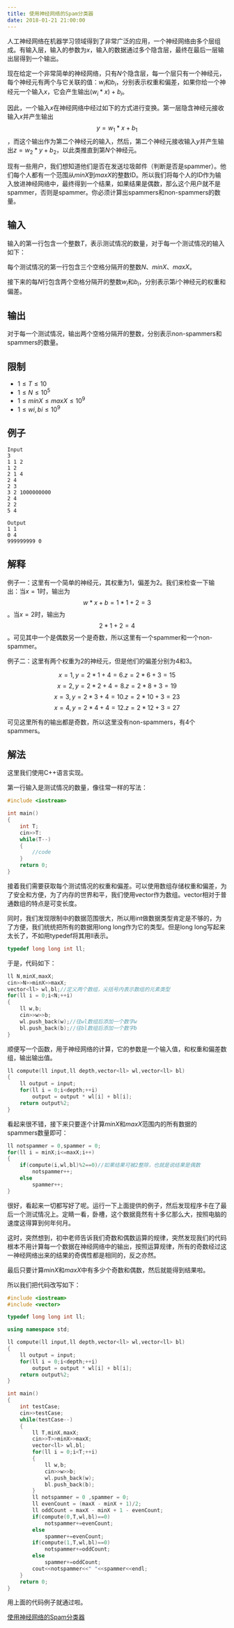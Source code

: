 ```yaml
---
title: 使用神经网络的Spam分类器
date: 2018-01-21 21:00:00
---
```


人工神经网络在机器学习领域得到了非常广泛的应用，一个神经网络由多个层组成。有输入层，输入的参数为$x$，输入的数据通过多个隐含层，最终在最后一层输出层得到一个输出。

现在给定一个非常简单的神经网络，只有$N$个隐含层，每一个层只有一个神经元，每个神经元有两个与它关联的值：$w_i$和$b_i$，分别表示权重和偏差，如果你给一个神经元一个输入$x$，它会产生输出$(w_i*x)+b_i$。

因此，一个输入$x$在神经网络中经过如下的方式进行变换。第一层隐含神经元接收输入$x$并产生输出$$y=w_1*x+b_1$$，而这个输出作为第二个神经元的输入，然后，第二个神经元接收输入$y$并产生输出$z=w_2*y+b_2$，以此类推直到第$N$个神经元。

现有一些用户，我们想知道他们是否在发送垃圾邮件（判断是否是spammer）。他们每个人都有一个范围从$minX$到$maxX$的整数ID。所以我们将每个人的ID作为输入放进神经网络中，最终得到一个结果，如果结果是偶数，那么这个用户就不是spammer，否则是spammer。你必须计算出spammers和non-spammers的数量。

## 输入

输入的第一行包含一个整数$T$，表示测试情况的数量，对于每一个测试情况的输入如下：

每个测试情况的第一行包含三个空格分隔开的整数$N$、$minX$、$maxX$。

接下来的每$N$行包含两个空格分隔开的整数$w_i$和$b_i$，分别表示第$i$个神经元的权重和偏差。

## 输出

对于每一个测试情况，输出两个空格分隔开的整数，分别表示non-spammers和spammers的数量。

## 限制

* $1 \leq T \leq 10$
* $1 \leq N \leq 10^5$
* $1 \leq minX \leq maxX \leq 10^9$
* $1 \leq wi, bi \leq 10^9$

## 例子

```
Input
3
1 1 2
1 2
2 1 4
2 4
2 3
3 2 1000000000
2 4
2 2
5 4

Output
1 1
0 4
999999999 0
```

## 解释

例子一：这里有一个简单的神经元，其权重为1，偏差为2。我们来检查一下输出：当$x=1$时，输出为$$w*x+b=1*1+2=3$$。当$x=2$时，输出为$$2*1+2=4$$。可见其中一个是偶数另一个是奇数，所以这里有一个spammer和一个non-spammer。

例子二：这里有两个权重为2的神经元，但是他们的偏差分别为4和3。

$$x = 1, y = 2 * 1 + 4 = 6. z = 2 * 6 + 3 = 15$$
$$x = 2, y = 2 * 2 + 4 = 8. z = 2 * 8 + 3 = 19$$
$$x = 3, y = 2 * 3 + 4 = 10. z = 2 * 10 + 3 = 23$$
$$x = 4, y = 2 * 4 + 4 = 12. z = 2 * 12 + 3 = 27$$

可见这里所有的输出都是奇数，所以这里没有non-spammers，有4个spammers。

## 解法

这里我们使用C++语言实现。

第一行输入是测试情况的数量，像往常一样的写法：

```cpp
#include <iostream>

int main()
{
    int T;
    cin>>T:
    while(T--)
    {
        //code
    }
    return 0;
}
```

接着我们需要获取每个测试情况的权重和偏差。可以使用数组存储权重和偏差，为了安全和方便，为了内存的世界和平，我们使用vector作为数组。vector相对于普通数组的特点是可变长度。

同时，我们发现限制中的数据范围很大，所以用int做数据类型肯定是不够的，为了方便，我们统统把所有的数据用long long作为它的类型。但是long long写起来太长了，不如用typedef将其用ll表示。

```cpp
typedef long long int ll;
```

于是，代码如下：

```cpp
ll N,minX,maxX;
cin>>N>>minX>>maxX;
vector<ll> wl,bl;//定义两个数组，尖括号内表示数组的元素类型
for(ll i = 0;i<N;++i)
{
    ll w,b;
    cin>>w>>b;
    wl.push_back(w);//往wl数组后添加一个数字w
    bl.push_back(b);//往bl数组后添加一个数字b
}
```

顺便写一个函数，用于神经网络的计算，它的参数是一个输入值，和权重和偏差数组，输出输出值。

```cpp
ll compute(ll input,ll depth,vector<ll> wl,vector<ll> bl)
{
    ll output = input;
    for(ll i = 0;i<depth;++i)
        output = output * wl[i] + bl[i];
    return output%2;
}
```

看起来很不错，接下来只要逐个计算$minX$和$maxX$范围内的所有数据的spammers数量即可：

```cpp
ll notspammer = 0,spammer = 0;
for(ll i = minX;i<=maxX;i++)
{
    if(compute(i,wl,bl)%2==0)//如果结果可被2整除，也就是说结果是偶数
        notspammer++;
    else
        spammer++;
}
```

很好，看起来一切都写好了呢。运行一下上面提供的例子，然后发现程序卡在了最后一个测试情况上。定睛一看，卧槽，这个数据竟然有十多亿那么大，按照电脑的速度这得算到何年何月。

这时，突然想到，初中老师告诉我们奇数和偶数运算的规律，突然发现我们的代码根本不用计算每一个数据在神经网络中的输出，按照运算规律，所有的奇数经过这一神经网络出来的结果的奇偶性都是相同的，反之亦然。

最后只要计算$minX$和$maxX$中有多少个奇数和偶数，然后就能得到结果啦。

所以我们把代码改写如下：

```cpp
#include <iostream>
#include <vector>

typedef long long int ll;

using namespace std;

ll compute(ll input,ll depth,vector<ll> wl,vector<ll> bl)
{
    ll output = input;
    for(ll i = 0;i<depth;++i)
        output = output * wl[i] + bl[i];
    return output%2;
}

int main()
{
    int testCase;
    cin>>testCase;
    while(testCase--)
    {
        ll T,minX,maxX;
        cin>>T>>minX>>maxX;
        vector<ll> wl,bl;
        for(ll i = 0;i<T;++i)
        {
            ll w,b;
            cin>>w>>b;
            wl.push_back(w);
            bl.push_back(b);
        }
        ll notspammer = 0 ,spammer = 0;
        ll evenCount = (maxX - minX + 1)/2;
        ll oddCount = maxX - minX + 1 - evenCount;
        if(compute(0,T,wl,bl)==0)
            notspammer+=evenCount;
        else
            spammer+=evenCount;
        if(compute(1,T,wl,bl)==0)
            notspammer+=oddCount;
        else
            spammer+=oddCount;
        cout<<notspammer<<" "<<spammer<<endl;
    }
    return 0;
}
```

用上面的代码例子就通过啦。

[使用神经网络的Spam分类器](http://www.learntop.tech/article/algorithm/2/)